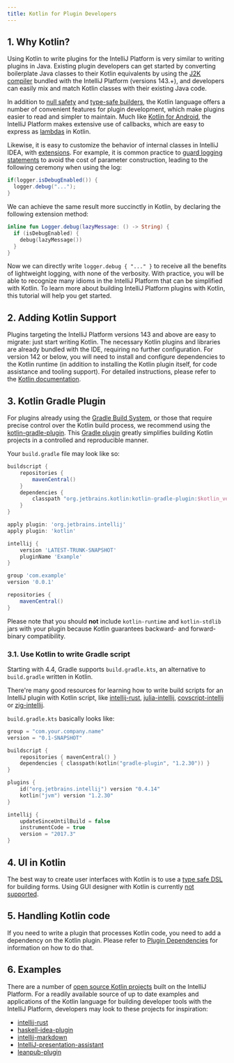 ```yaml
---
title: Kotlin for Plugin Developers
---
```


## 1. Why Kotlin?

Using Kotlin to write plugins for the IntelliJ Platform is very similar to writing plugins in Java. Existing plugin developers can get started by converting boilerplate Java classes to their Kotlin equivalents by using the [J2K compiler](https://kotlinlang.org/docs/tutorials/mixing-java-kotlin-intellij.html#converting-an-existing-java-file-to-kotlin-with-j2k) bundled with the IntelliJ Platform (versions  143.+), and developers can easily mix and match Kotlin classes with their existing Java code.

In addition to [null safety](https://kotlinlang.org/docs/reference/null-safety.html) and [type-safe builders](https://kotlinlang.org/docs/reference/type-safe-builders.html), the Kotlin language offers a number of convenient features for plugin development, which make plugins easier to read and simpler to maintain. Much like [Kotlin for Android](https://kotlinlang.org/docs/tutorials/kotlin-android.html), the IntelliJ Platform makes extensive use of callbacks, which are easy to express as [lambdas](https://kotlinlang.org/docs/reference/lambdas.html) in Kotlin.

Likewise, it is easy to customize the behavior of internal classes in IntelliJ IDEA, with [extensions](https://kotlinlang.org/docs/reference/extensions.html). For example, it is common practice to [guard logging statements](https://www.slf4j.org/faq.html#logging_performance) to avoid the cost of parameter construction, leading to the following ceremony when using the log:

```java
if(logger.isDebugEnabled()) {
  logger.debug("...");
}
```

We can achieve the same result more succinctly in Kotlin, by declaring the following extension method:

```kotlin
inline fun Logger.debug(lazyMessage: () -> String) {
  if (isDebugEnabled) {
    debug(lazyMessage())
  }
}
```

Now we can directly write `logger.debug { "..." }` to receive all the benefits of lightweight logging, with none of the verbosity. With practice, you will be able to recognize many idioms in the IntelliJ Platform that can be simplified with Kotlin. To learn more about building IntelliJ Platform plugins with Kotlin, this tutorial will help you get started.

## 2. Adding Kotlin Support

Plugins targeting the IntelliJ Platform versions 143 and above are easy to migrate: just start writing Kotlin. The necessary Kotlin plugins and libraries are already bundled with the IDE, requiring no further configuration. For version 142 or below, you will need to install and configure dependencies to the Kotlin runtime (in addition to installing the Kotlin plugin itself, for code assistance and tooling support). For detailed instructions, please refer to the [Kotlin documentation](https://kotlinlang.org/docs/tutorials/getting-started.html).

## 3. Kotlin Gradle Plugin

For plugins already using the [Gradle Build System](build_system.md), or those that require precise control over the Kotlin build process, we recommend using the [kotlin-gradle-plugin](https://kotlinlang.org/docs/reference/using-gradle.html#configuring-dependencies). This [Gradle plugin](https://mvnrepository.com/artifact/org.jetbrains.kotlin/kotlin-gradle-plugin-core) greatly simplifies building Kotlin projects in a controlled and reproducible manner.

Your `build.gradle` file may look like so:

```groovy
buildscript {
    repositories {
        mavenCentral()
    }
    dependencies {
        classpath "org.jetbrains.kotlin:kotlin-gradle-plugin:$kotlin_version"
    }
}

apply plugin: 'org.jetbrains.intellij'
apply plugin: 'kotlin'

intellij {
    version 'LATEST-TRUNK-SNAPSHOT'
    pluginName 'Example'
}

group 'com.example'
version '0.0.1'

repositories {
    mavenCentral()
}
```

Please note that you should **not** include `kotlin-runtime` and `kotlin-stdlib` jars with your plugin because Kotlin guarantees backward- and forward- binary compatibility.

### 3.1. Use Kotlin to write Gradle script

Starting with 4.4, Gradle supports `build.gradle.kts`, an alternative to `build.gradle` written in Kotlin.

There're many good resources for learning how to write build scripts for an IntelliJ plugin with Kotlin script, like [intellij-rust](https://github.com/intellij-rust/intellij-rust/blob/master/build.gradle.kts), [julia-intellij](https://github.com/ice1000/julia-intellij/blob/master/build.gradle.kts), [covscript-intellij](https://github.com/covscript/covscript-intellij/blob/master/build.gradle.kts) or [zig-intellij](https://github.com/ice1000/zig-intellij/blob/master/build.gradle.kts).

`build.gradle.kts` basically looks like:

```kotlin
group = "com.your.company.name"
version = "0.1-SNAPSHOT"

buildscript {
    repositories { mavenCentral() }
    dependencies { classpath(kotlin("gradle-plugin", "1.2.30")) }
}

plugins {
	id("org.jetbrains.intellij") version "0.4.14"
	kotlin("jvm") version "1.2.30"
}

intellij {
    updateSinceUntilBuild = false
    instrumentCode = true
    version = "2017.3"
}
```

## 4. UI in Kotlin

The best way to create user interfaces with Kotlin is to use a [type safe DSL](/user_interface_components/kotlin_ui_dsl.md) for building forms. Using GUI designer with Kotlin is currently [not supported](https://youtrack.jetbrains.com/issue/KT-6660). 

## 5. Handling Kotlin code

If you need to write a plugin that processes Kotlin code, you need to add a dependency on the Kotlin plugin. Please refer
to [Plugin Dependencies](/basics/plugin_structure/plugin_dependencies.md) for information on how to do that.

## 6. Examples

There are a number of [open source Kotlin projects](https://github.com/search?l=Kotlin&q=+intellij&ref=searchresults&type=Repositories) built on the IntelliJ Platform. For a readily available source of up to date examples and applications of the Kotlin language for building developer tools with the IntelliJ Platform, developers may look to these projects for inspiration:

* [intellij-rust](https://github.com/intellij-rust/intellij-rust)
* [haskell-idea-plugin](https://github.com/atsky/haskell-idea-plugin)
* [intellij-markdown](https://github.com/valich/intellij-markdown)
* [IntelliJ-presentation-assistant](https://github.com/chashnikov/IntelliJ-presentation-assistant)
* [leanpub-plugin](https://github.com/hhariri/leanpub-plugin)